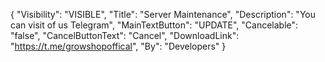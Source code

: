 {
  "Visibility": "VISIBLE",
  "Title": "Server Maintenance",
  "Description": "You can visit of us Telegram",
  "MainTextButton": "UPDATE",
  "Cancelable": "false",
  "CancelButtonText": "Cancel",
  "DownloadLink": "https://t.me/growshopoffical",
  "By": "Developers"
}

